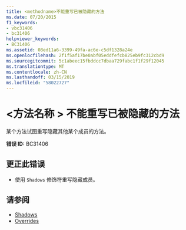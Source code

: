 ```yaml
---
title: <methodname>不能重写已被隐藏的方法
ms.date: 07/20/2015
f1_keywords:
- vbc31406
- bc31406
helpviewer_keywords:
- BC31406
ms.assetid: 08ed11a6-3399-49fa-ac6e-c5df1328a24e
ms.openlocfilehash: 2f1f5af17be0abf05eddfefcb825eb9fc312cbd9
ms.sourcegitcommit: 5c1abeec15fbddcc7dbaa729fabc1f1f29f12045
ms.translationtype: MT
ms.contentlocale: zh-CN
ms.lasthandoff: 03/15/2019
ms.locfileid: "58022727"
---
```

# <a name="methodname-cannot-override-a-method-that-has-been-shadowed"></a>\<方法名称 > 不能重写已被隐藏的方法
某个方法试图重写隐藏其他某个成员的方法。  
  
 **错误 ID:** BC31406  
  
## <a name="to-correct-this-error"></a>更正此错误  
  
-   使用 `Shadows` 修饰符重写隐藏成员。  
  
## <a name="see-also"></a>请参阅

- [Shadows](../../visual-basic/language-reference/modifiers/shadows.md)
- [Overrides](../../visual-basic/language-reference/modifiers/overrides.md)
